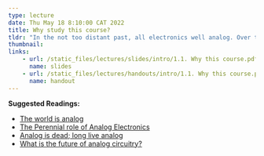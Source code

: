 ```yaml
---
type: lecture
date: Thu May 18 8:10:00 CAT 2022
title: Why study this course?
tldr: "In the not too distant past, all electronics well analog. Over the past couple decades, however, analog circuitry has given way to the more verstile and easy to design digital electronic. The rise of digital electronics has many pundits predicting a sudden death of analog electronics. Furtunately, as this lecture will show, analog electronics is here to stay."
thumbnail: 
links: 
    - url: /static_files/lectures/slides/intro/1.1. Why this course.pdf
      name: slides
    - url: /static_files/lectures/handouts/intro/1.1. Why this course.pdf
      name: handout
---
```

**Suggested Readings:**
- [The world is analog](https://www.ee.columbia.edu/~kinget/WhyAnalog/circuitcellar_The_World_Is_Analog_201410.pdf)
- [The Perennial role of Analog Electronics](https://www.eletimes.com/the-perennial-role-of-analog-electronics)
- [Analog is dead; long live analog](https://www.edn.com/analog-is-dead-long-live-analog/)
- [What is the future of analog circuitry?](https://www.edn.com/what-is-the-future-of-analog-circuitry/)